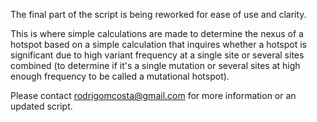 The final part of the script is being reworked for ease of use and clarity.

This is where simple calculations are made to determine the nexus of a hotspot based on a simple calculation that inquires whether a hotspot is significant due to high variant frequency at a single site or several sites combined (to determine if it's a single mutation or several sites at high enough frequency to be called a mutational hotspot).

Please contact rodrigomcosta@gmail.com for more information or an updated script.
